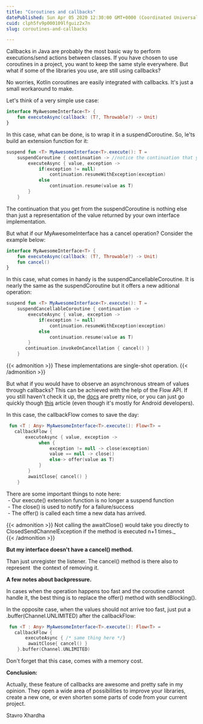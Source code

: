 ```yaml
---
title: "Coroutines and callbacks"
datePublished: Sun Apr 05 2020 12:30:00 GMT+0000 (Coordinated Universal Time)
cuid: clph5fv9p000109lfguiz2x7n
slug: coroutines-and-callbacks

---
```



  
Callbacks in Java are probably the most basic way to perform executions/send actions between classes. If you have chosen to use coroutines in a project, you want to keep the same style everywhere. But what if some of the libraries you use, are still using callbacks?  
  
No worries, Kotlin coroutines are easily integrated with callbacks. It's just a small workaround to make.  
  
Let's think of a very simple use case:  

```kotlin
interface MyAwesomeInterface<T> {  
    fun executeAsync(callback: (T?, Throwable?) -> Unit)  
}  

```  

In this case, what can be done, is to wrap it in a suspendCoroutine. So, le'ts build an extension function for it:  


```kotlin
suspend fun <T> MyAwesomeInterface<T>.execute(): T =  
    suspendCoroutine { continuation -> //notice the continuation that you get  
        executeAsync { value, exception ->  
            if(exception != null)  
                continuation.resumeWithException(exception)  
            else  
                continuation.resume(value as T)  
        }  
    }
```  

The continuation that you get from the suspendCoroutine is nothing else than just a representation of the value returned by your own interface implementation.  
  
But what if our MyAwesomeInterface has a cancel operation? Consider the example below:  

```kotlin
interface MyAwesomeInterface<T> {  
    fun executeAsync(callback: (T?, Throwable?) -> Unit)  
    fun cancel()  
}
```  

In this case, what comes in handy is the suspendCancellableCoroutine. It is nearly the same as the suspendCoroutine but it offers a new aditional operation:  


```kotlin
suspend fun <T> MyAwesomeInterface<T>.execute(): T =  
    suspendCancellableCoroutine { continuation ->  
        executeAsync { value, exception ->  
            if(exception != null)  
                continuation.resumeWithException(exception)  
            else  
                continuation.resume(value as T)  
        }  
       continuation.invokeOnCancellation { cancel() }  
    }
``` 

{{< admonition >}}
These implementations are single-shot operation.
{{< /admonition >}}
  
But what if you would have to observe an asynchronous stream of values through callbacks? This can be achieved with the help of the Flow API. If you still haven't check it up, the [docs](https://kotlinlang.org/docs/reference/coroutines/flow.html) are pretty nice, or you can just go quickly though [this](https://www.coroutinedispatcher.com/2020/01/what-i-learned-from-kotlin-flow-api.html) article (even though it's mostly for Android developers).  
  
In this case, the callbackFlow comes to save the day:  
  
```kotlin
 fun <T : Any> MyAwesomeInterface<T>.execute(): Flow<T> =  
   callbackFlow {  
       executeAsync { value, exception ->  
            when {  
                exception != null -> close(exception)  
                value == null -> close()  
                else-> offer(value as T)  
            }  
        }  
        awaitClose{ cancel() }  
    }
```  

There are some important things to note here:  
 - Our execute() extension function is no longer a suspend function  
 - The close() is used to notify for a failure/success  
 - The offer() is called each time a new data has arrived.  

{{< admonition >}}
Not calling the awaitClose() would take you directly to ClosedSendChannelException if the method is executed n+1 times._  
{{< /admonition >}}

**But my interface doesn't have a cancel() method.**  
  
Than just unregister the listener. The cancel() method is there also to represent  the context of removing it.  
  
**A few notes about backpressure.**  
  
In cases when the operation happens too fast and the coroutine cannot handle it, the best thing is to replace the offer() method with sendBlocking().  
  
In the opposite case, when the values should not arrive too fast, just put a .buffer(Channel.UNLIMITED) after the callbackFlow:  

```kotlin
 fun <T : Any> MyAwesomeInterface<T>.execute(): Flow<T> =  
   callbackFlow {  
       executeAsync { /* same thing here */}  
        awaitClose{ cancel() }  
    }.buffer(Channel.UNLIMITED)
```  
Don't forget that this case, comes with a memory cost.  
  
**Conclusion:**  
  
Actually, these feature of callbacks are awesome and pretty safe in my opinion. They open a wide area of possibilities to improve your libraries, create a new one, or even shorten some parts of code from your current project.  
  
Stavro Xhardha
